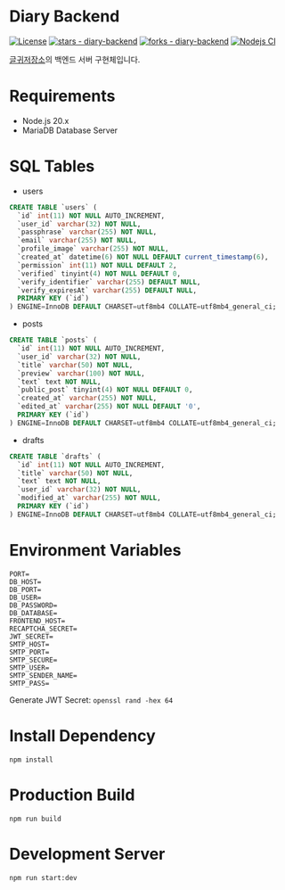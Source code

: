 # Diary Backend

[![License](https://img.shields.io/badge/License-MIT-blue)](#license)
[![stars - diary-backend](https://img.shields.io/github/stars/vientorepublic/diary-backend?style=social)](https://github.com/vientorepublic/diary-backend)
[![forks - diary-backend](https://img.shields.io/github/forks/vientorepublic/diary-backend?style=social)](https://github.com/vientorepublic/diary-backend)
[![Nodejs CI](https://github.com/vientorepublic/diary-backend/actions/workflows/nodejs.yml/badge.svg)](https://github.com/vientorepublic/diary-backend/actions/workflows/nodejs.yml)

[글귀저장소](https://github.com/vientorepublic/diary-backend)의 백엔드 서버 구현체입니다.

# Requirements

- Node.js 20.x
- MariaDB Database Server

# SQL Tables

- users

```sql
CREATE TABLE `users` (
  `id` int(11) NOT NULL AUTO_INCREMENT,
  `user_id` varchar(32) NOT NULL,
  `passphrase` varchar(255) NOT NULL,
  `email` varchar(255) NOT NULL,
  `profile_image` varchar(255) NOT NULL,
  `created_at` datetime(6) NOT NULL DEFAULT current_timestamp(6),
  `permission` int(11) NOT NULL DEFAULT 2,
  `verified` tinyint(4) NOT NULL DEFAULT 0,
  `verify_identifier` varchar(255) DEFAULT NULL,
  `verify_expiresAt` varchar(255) DEFAULT NULL,
  PRIMARY KEY (`id`)
) ENGINE=InnoDB DEFAULT CHARSET=utf8mb4 COLLATE=utf8mb4_general_ci;
```

- posts

```sql
CREATE TABLE `posts` (
  `id` int(11) NOT NULL AUTO_INCREMENT,
  `user_id` varchar(32) NOT NULL,
  `title` varchar(50) NOT NULL,
  `preview` varchar(100) NOT NULL,
  `text` text NOT NULL,
  `public_post` tinyint(4) NOT NULL DEFAULT 0,
  `created_at` varchar(255) NOT NULL,
  `edited_at` varchar(255) NOT NULL DEFAULT '0',
  PRIMARY KEY (`id`)
) ENGINE=InnoDB DEFAULT CHARSET=utf8mb4 COLLATE=utf8mb4_general_ci;
```

- drafts

```sql
CREATE TABLE `drafts` (
  `id` int(11) NOT NULL AUTO_INCREMENT,
  `title` varchar(50) NOT NULL,
  `text` text NOT NULL,
  `user_id` varchar(32) NOT NULL,
  `modified_at` varchar(255) NOT NULL,
  PRIMARY KEY (`id`)
) ENGINE=InnoDB DEFAULT CHARSET=utf8mb4 COLLATE=utf8mb4_general_ci;
```

# Environment Variables

```
PORT=
DB_HOST=
DB_PORT=
DB_USER=
DB_PASSWORD=
DB_DATABASE=
FRONTEND_HOST=
RECAPTCHA_SECRET=
JWT_SECRET=
SMTP_HOST=
SMTP_PORT=
SMTP_SECURE=
SMTP_USER=
SMTP_SENDER_NAME=
SMTP_PASS=
```

Generate JWT Secret: `openssl rand -hex 64`

# Install Dependency

```
npm install
```

# Production Build

```
npm run build
```

# Development Server

```
npm run start:dev
```
